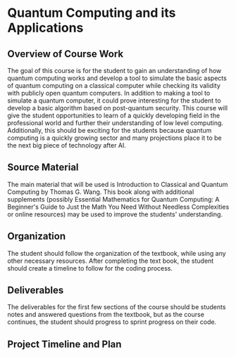 # Quantum Computing and its Applications

## Overview of Course Work

The goal of this course is for the student to gain an understanding of how quantum computing works and develop a tool to simulate the basic aspects of quantum computing on a classical computer while checking its validity with publicly open quantum computers. In addition to making a tool to simulate a quantum computer, it could prove interesting for the student to develop a basic algorithm based on post-quantum security. This course will give the student opportunities to learn of a quickly developing field in the professional world and further their understanding of low level computing. Additionally, this should be exciting for the students because quantum computing is a quickly growing sector and many projections place it to be the next big piece of technology after AI.

## Source Material

The main material that will be used is Introduction to Classical and Quantum Computing by Thomas G. Wang. This book along with additional supplements (possibly Essential Mathematics for Quantum Computing: A Beginner's Guide to Just the Math You Need Without Needless Complexities or online resources) may be used to improve the students' understanding. 

## Organization

The student should follow the organization of the textbook, while using any other necessary resources. After completing the text book, the student should create a timeline to follow for the coding process.

## Deliverables

The deliverables for the first few sections of the course should be students notes and answered questions from the textbook, but as the course continues, the student should progress to sprint progress on their code. 

## Project Timeline and Plan
